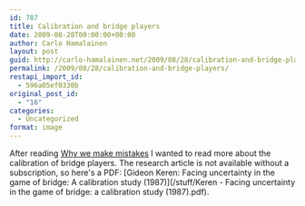```yaml
---
id: 787
title: Calibration and bridge players
date: 2009-08-28T00:00:00+00:00
author: Carlo Hamalainen
layout: post
guid: http://carlo-hamalainen.net/2009/08/28/calibration-and-bridge-players/
permalink: /2009/08/28/calibration-and-bridge-players/
restapi_import_id:
  - 596a05ef0330b
original_post_id:
  - "16"
categories:
  - Uncategorized
format: image
---
```

After reading [Why we make mistakes](http://www.amazon.com/Why-We-Make-Mistakes-Without/dp/0767928059) I wanted to read more about the calibration of bridge players. The research article is not available without a subscription, so here's a PDF: [Gideon Keren: Facing uncertainty in the game of bridge: A calibration study (1987)](/stuff/Keren - Facing uncertainty in the game of bridge: a calibration study (1987).pdf).
